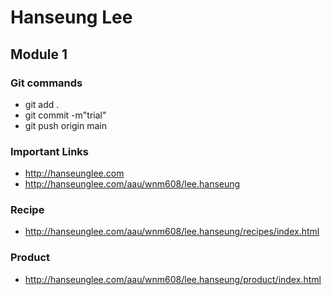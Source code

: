 # Hanseung Lee

## Module 1

### Git commands

- git add .
- git commit -m"trial"
- git push origin main

### Important Links

- http://hanseunglee.com
- http://hanseunglee.com/aau/wnm608/lee.hanseung

### Recipe
- http://hanseunglee.com/aau/wnm608/lee.hanseung/recipes/index.html

### Product
- http://hanseunglee.com/aau/wnm608/lee.hanseung/product/index.html
